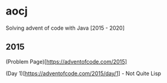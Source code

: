 # aocj
Solving advent of code with Java [2015 - 2020]

## 2015

(Problem Page)[https://adventofcode.com/2015]

(Day 1)[https://adventofcode.com/2015/day/1] - Not Quite Lisp

